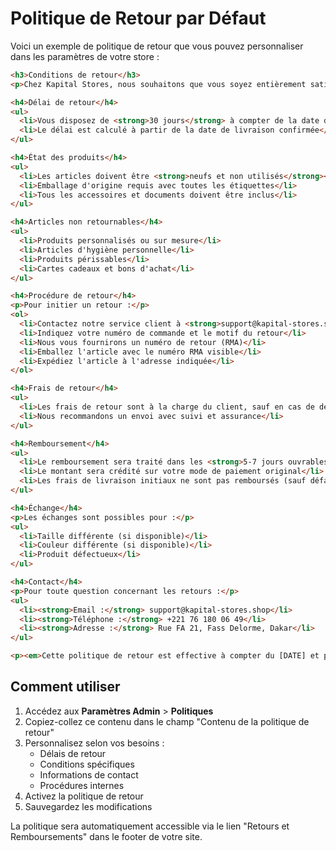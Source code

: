 # Politique de Retour par Défaut

Voici un exemple de politique de retour que vous pouvez personnaliser dans les paramètres de votre store :

```html
<h3>Conditions de retour</h3>
<p>Chez Kapital Stores, nous souhaitons que vous soyez entièrement satisfait de votre achat. Si pour une raison quelconque vous n'êtes pas satisfait, vous pouvez retourner votre article dans les conditions suivantes :</p>

<h4>Délai de retour</h4>
<ul>
  <li>Vous disposez de <strong>30 jours</strong> à compter de la date de réception pour retourner un article</li>
  <li>Le délai est calculé à partir de la date de livraison confirmée</li>
</ul>

<h4>État des produits</h4>
<ul>
  <li>Les articles doivent être <strong>neufs et non utilisés</strong></li>
  <li>Emballage d'origine requis avec toutes les étiquettes</li>
  <li>Tous les accessoires et documents doivent être inclus</li>
</ul>

<h4>Articles non retournables</h4>
<ul>
  <li>Produits personnalisés ou sur mesure</li>
  <li>Articles d'hygiène personnelle</li>
  <li>Produits périssables</li>
  <li>Cartes cadeaux et bons d'achat</li>
</ul>

<h4>Procédure de retour</h4>
<p>Pour initier un retour :</p>
<ol>
  <li>Contactez notre service client à <strong>support@kapital-stores.shop</strong></li>
  <li>Indiquez votre numéro de commande et le motif du retour</li>
  <li>Nous vous fournirons un numéro de retour (RMA)</li>
  <li>Emballez l'article avec le numéro RMA visible</li>
  <li>Expédiez l'article à l'adresse indiquée</li>
</ol>

<h4>Frais de retour</h4>
<ul>
  <li>Les frais de retour sont à la charge du client, sauf en cas de défaut ou d'erreur de notre part</li>
  <li>Nous recommandons un envoi avec suivi et assurance</li>
</ul>

<h4>Remboursement</h4>
<ul>
  <li>Le remboursement sera traité dans les <strong>5-7 jours ouvrables</strong> après réception</li>
  <li>Le montant sera crédité sur votre mode de paiement original</li>
  <li>Les frais de livraison initiaux ne sont pas remboursés (sauf défaut produit)</li>
</ul>

<h4>Échange</h4>
<p>Les échanges sont possibles pour :</p>
<ul>
  <li>Taille différente (si disponible)</li>
  <li>Couleur différente (si disponible)</li>
  <li>Produit défectueux</li>
</ul>

<h4>Contact</h4>
<p>Pour toute question concernant les retours :</p>
<ul>
  <li><strong>Email :</strong> support@kapital-stores.shop</li>
  <li><strong>Téléphone :</strong> +221 76 180 06 49</li>
  <li><strong>Adresse :</strong> Rue FA 21, Fass Delorme, Dakar</li>
</ul>

<p><em>Cette politique de retour est effective à compter du [DATE] et peut être modifiée à tout moment.</em></p>
```

## Comment utiliser

1. Accédez aux **Paramètres Admin** > **Politiques**
2. Copiez-collez ce contenu dans le champ "Contenu de la politique de retour"
3. Personnalisez selon vos besoins :
   - Délais de retour
   - Conditions spécifiques
   - Informations de contact
   - Procédures internes
4. Activez la politique de retour
5. Sauvegardez les modifications

La politique sera automatiquement accessible via le lien "Retours et Remboursements" dans le footer de votre site.






